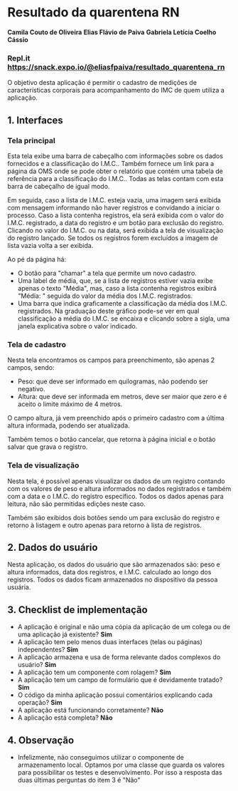# Resultado da quarentena RN

**Camila Couto de Oliveira**
**Elias Flávio de Paiva**
**Gabriela Letícia Coelho Cássio**

### Repl.it https://snack.expo.io/@eliasfpaiva/resultado_quarentena_rn

O objetivo desta aplicação é permitir o cadastro de medições de características corporais para acompanhamento do IMC de quem utiliza a aplicação.

## 1. Interfaces

### Tela principal

Esta tela exibe uma barra de cabeçalho com informações sobre os dados fornecidos e a classificação do I.M.C.. Também fornece um link para a página da OMS onde se pode obter o relatório que contém uma tabela de referência para a classificação do I.M.C.. Todas as telas contam com esta barra de cabeçalho de igual modo.

Em seguida, caso a lista de I.M.C. esteja vazia, uma imagem será exibida com mensagem informando não haver registros e convidando a iniciar o processo. Caso a lista contenha registros, ela será exibida com o valor do I.M.C. registrado, a data do registro e um botão para exclusão do registro. Clicando no valor do I.M.C. ou na data, será exibida a tela de visualização do registro lançado. Se todos os registros forem excluídos a imagem de lista vazia volta a ser exibida.

Ao pé da página há:

- O botão para "chamar" a tela que permite um novo cadastro.
- Uma label de média, que, se a lista de registros estiver vazia exibe apenas o texto "Média", mas, caso a lista contenha registros exibirá "Média: " seguida do valor da média dos I.M.C. registrados.
- Uma barra que indica graficamente a classificação da média dos I.M.C. registrados. Na graduação deste gráfico pode-se ver em qual classificação a média do I.M.C. se encaixa e clicando sobre a sigla, uma janela explicativa sobre o valor indicado.

### Tela de cadastro

Nesta tela encontramos os campos para preenchimento, são apenas 2 campos, sendo:

- Peso: que deve ser informado em quilogramas, não podendo ser negativo.
- Altura: que deve ser informada em metros, deve ser maior que zero e é aceito o limite máximo de 4 metros.

O campo altura, já vem preenchido após o primeiro cadastro com a última altura informada, podendo ser atualizada.

Também temos o botão cancelar, que retorna à página inicial e o botão salvar que grava o registro.

### Tela de visualização

Nesta tela, é possível apenas visualizar os dados de um registro contando com os valores de peso e altura informados no dados registrados e também com a data e o I.M.C. do registro específico. Todos os dados apenas para leitura, não são permitidas edições neste caso.

Também são exibidos dois botões sendo um para exclusão do registro e retorno à listagem e outro apenas para retorno à lista de registros.

## 2. Dados do usuário

Nesta aplicação, os dados do usuário que são armazenados são: peso e altura informados, data dos registros, e I.M.C. calculado ao longo dos registros. Todos os dados ficam armazenados no dispositivo da pessoa usuária.

## 3. Checklist de implementação

- A aplicação é original e não uma cópia da aplicação de um colega ou de uma aplicação já existente? **Sim**
- A aplicação tem pelo menos duas interfaces (telas ou páginas) independentes? **Sim**
- A aplicação armazena e usa de forma relevante dados complexos do usuário? **Sim**
- A aplicação tem um componente com rolagem? **Sim**
- A aplicação tem um campo de formulário que é devidamente tratado? **Sim**
- O código da minha aplicação possui comentários explicando cada operação? **Sim**
- A aplicação está funcionando corretamente? **Não**
- A aplicação está completa? **Não**

## 4. Observação

- Infelizmente, não conseguimos utilizar o componente de armazenamento local. Optamos por uma classe que guarda os valores para possibilitar os testes e desenvolvimento. Por isso a resposta das duas últimas perguntas do item 3 é "Não"
